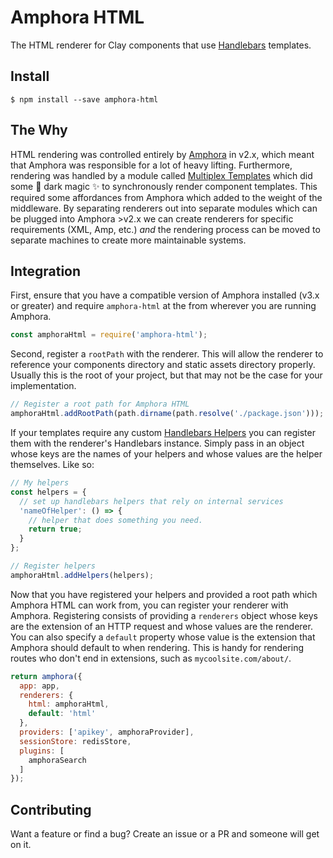 # Amphora HTML

The HTML renderer for Clay components that use [Handlebars](http://handlebarsjs.com/) templates.

## Install
`$ npm install --save amphora-html`

## The Why

HTML rendering was controlled entirely by [Amphora](https://github.com/nymag/amphora) in v2.x, which meant that Amphora was responsible for a lot of heavy lifting. Furthermore, rendering was handled by a module called [Multiplex Templates](https://www.npmjs.com/package/multiplex-templates) which did some :crystal_ball: dark magic :sparkles: to synchronously render component templates. This required some affordances from Amphora which added to the weight of the middleware. By separating renderers out into separate modules which can be plugged into Amphora >v2.x we can create renderers for specific requirements (XML, Amp, etc.) _and_ the rendering process can be moved to separate machines to create more maintainable systems.

## Integration

First, ensure that you have a compatible version of Amphora installed (v3.x or greater) and require `amphora-html` at the from wherever you are running Amphora.

```javascript
const amphoraHtml = require('amphora-html');
```


Second, register a `rootPath` with the renderer. This will allow the renderer to reference your components directory and static assets directory properly. Usually this is the root of your project, but that may not be the case for your implementation.

```javascript
// Register a root path for Amphora HTML
amphoraHtml.addRootPath(path.dirname(path.resolve('./package.json')));
```

If your templates require any custom [Handlebars Helpers](http://handlebarsjs.com/block_helpers.html) you can register them with the renderer's Handlebars instance. Simply pass in an object whose keys are the names of your helpers and whose values are the helper themselves. Like so:

```javascript
// My helpers
const helpers = {
  // set up handlebars helpers that rely on internal services
  'nameOfHelper': () => {
    // helper that does something you need.
    return true;
  }
};

// Register helpers
amphoraHtml.addHelpers(helpers);
```

Now that you have registered your helpers and provided a root path which Amphora HTML can work from, you can register your renderer with Amphora. Registering consists of providing a `renderers` object whose keys are the extension of an HTTP request and whose values are the renderer. You can also specify a `default` property whose value is the extension that Amphora should default to when rendering. This is handy for rendering routes who don't end in extensions, such as `mycoolsite.com/about/`.

```javascript
return amphora({
  app: app,
  renderers: {
    html: amphoraHtml,
    default: 'html'
  },
  providers: ['apikey', amphoraProvider],
  sessionStore: redisStore,
  plugins: [
    amphoraSearch
  ]
});
```

## Contributing
Want a feature or find a bug? Create an issue or a PR and someone will get on it.
